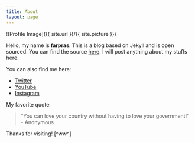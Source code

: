 ```yaml
---
title: About
layout: page
---
```

![Profile Image]({{ site.url }}/{{ site.picture }})

Hello, my name is **farpras**. This is a blog based on Jekyll and is open sourced. You can find the source <a href="https://github.com/farpras/blog">here</a>. I will post anything about my stuffs here.

You can also find me here:
- <a href="http://twitter.com/farpras">Twitter</a>
- <a href="http://youtube.com/farpras">YouTube</a>
- <a href="http://instagram.com/farpras">Instagram</a>

My favorite quote:
> "You can love your country without having to love your government!" - Anonymous

Thanks for visiting! [^ww^]
